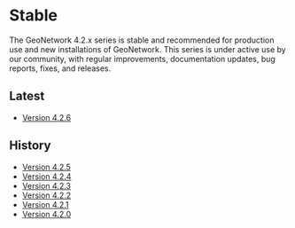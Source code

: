 # Stable

The GeoNetwork 4.2.x series is stable and recommended for production use and new installations of GeoNetwork. 
This series is under active use by our community, with regular improvements, documentation updates, bug reports, fixes, and releases.

## Latest

-   [Version 4.2.6](version-4.2.6.md)


## History

-   [Version 4.2.5](version-4.2.5.md)
-   [Version 4.2.4](version-4.2.4.md)
-   [Version 4.2.3](version-4.2.3.md)
-   [Version 4.2.2](version-4.2.2.md)
-   [Version 4.2.1](version-4.2.1.md)
-   [Version 4.2.0](version-4.2.0.md)
